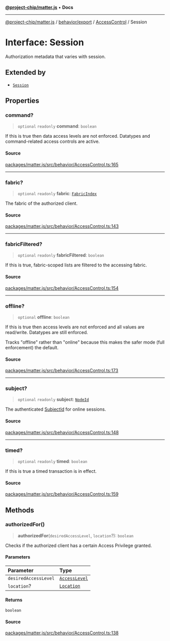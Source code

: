 [**@project-chip/matter.js**](../../../../../README.md) • **Docs**

***

[@project-chip/matter.js](../../../../../modules.md) / [behavior/export](../../../README.md) / [AccessControl](../README.md) / Session

# Interface: Session

Authorization metadata that varies with session.

## Extended by

- [`Session`](../../../../cluster/export/-internal-/interfaces/Session.md)

## Properties

### command?

> `optional` `readonly` **command**: `boolean`

If this is true then data access levels are not enforced.  Datatypes and command-related access controls are
active.

#### Source

[packages/matter.js/src/behavior/AccessControl.ts:165](https://github.com/project-chip/matter.js/blob/7a8cbb56b87d4ccf34bec5a9a95ab40a1711324f/packages/matter.js/src/behavior/AccessControl.ts#L165)

***

### fabric?

> `optional` `readonly` **fabric**: [`FabricIndex`](../../../../../datatype/export/README.md#fabricindex)

The fabric of the authorized client.

#### Source

[packages/matter.js/src/behavior/AccessControl.ts:143](https://github.com/project-chip/matter.js/blob/7a8cbb56b87d4ccf34bec5a9a95ab40a1711324f/packages/matter.js/src/behavior/AccessControl.ts#L143)

***

### fabricFiltered?

> `optional` `readonly` **fabricFiltered**: `boolean`

If this is true, fabric-scoped lists are filtered to the accessing
fabric.

#### Source

[packages/matter.js/src/behavior/AccessControl.ts:154](https://github.com/project-chip/matter.js/blob/7a8cbb56b87d4ccf34bec5a9a95ab40a1711324f/packages/matter.js/src/behavior/AccessControl.ts#L154)

***

### offline?

> `optional` **offline**: `boolean`

If this is true then access levels are not enforced and all values are read/write.  Datatypes are still
enforced.

Tracks "offline" rather than "online" because this makes the safer mode (full enforcement) the default.

#### Source

[packages/matter.js/src/behavior/AccessControl.ts:173](https://github.com/project-chip/matter.js/blob/7a8cbb56b87d4ccf34bec5a9a95ab40a1711324f/packages/matter.js/src/behavior/AccessControl.ts#L173)

***

### subject?

> `optional` `readonly` **subject**: [`NodeId`](../../../../../datatype/export/README.md#nodeid)

The authenticated [SubjectId](../../../../../datatype/export/README.md#subjectid) for online sessions.

#### Source

[packages/matter.js/src/behavior/AccessControl.ts:148](https://github.com/project-chip/matter.js/blob/7a8cbb56b87d4ccf34bec5a9a95ab40a1711324f/packages/matter.js/src/behavior/AccessControl.ts#L148)

***

### timed?

> `optional` `readonly` **timed**: `boolean`

If this is true a timed transaction is in effect.

#### Source

[packages/matter.js/src/behavior/AccessControl.ts:159](https://github.com/project-chip/matter.js/blob/7a8cbb56b87d4ccf34bec5a9a95ab40a1711324f/packages/matter.js/src/behavior/AccessControl.ts#L159)

## Methods

### authorizedFor()

> **authorizedFor**(`desiredAccessLevel`, `location`?): `boolean`

Checks if the authorized client has a certain Access Privilege granted.

#### Parameters

| Parameter | Type |
| :------ | :------ |
| `desiredAccessLevel` | [`AccessLevel`](../../../../../cluster/export/enumerations/AccessLevel.md) |
| `location`? | [`Location`](Location.md) |

#### Returns

`boolean`

#### Source

[packages/matter.js/src/behavior/AccessControl.ts:138](https://github.com/project-chip/matter.js/blob/7a8cbb56b87d4ccf34bec5a9a95ab40a1711324f/packages/matter.js/src/behavior/AccessControl.ts#L138)
